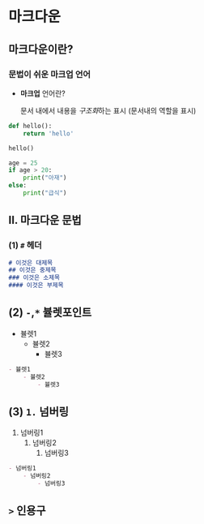 # 마크다운

## 마크다운이란?

### 문법이 쉬운 마크업 언어

- **마크업** 언어란?

  문서 내에서 내용을 *구조화*하는 표시 (문서내의 역할을 표시)

```python
def hello():
    return 'hello'

hello()

age = 25
if age > 20:
    print("아재")
else:
    print("급식")
```



## II. 마크다운 문법

### (1) `#` 헤더

```markdown
# 이것은 대제목
## 이것은 중제목
### 이것은 소제목
#### 이것은 부제목
```

## (2) `-`,`*` 뷸렛포인트

- 뷸렛1
  - 뷸렛2
    - 뷸렛3

```markdown
- 뷸렛1
	- 뷸렛2
		- 뷸렛3
```

## (3) `1.` 넘버링

1. 넘버링1
   1. 넘버링2
      1. 넘버링3

```markdown
- 넘버링1
	- 넘버링2
		- 넘버링3
```

## `>` 인용구

